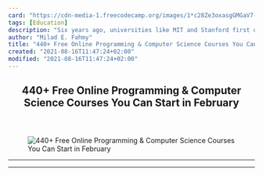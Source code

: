 ```yaml
---
card: "https://cdn-media-1.freecodecamp.org/images/1*c28Ze3oxasgGMGaV7-qoFw.png"
tags: [Education]
description: "Six years ago, universities like MIT and Stanford first opene"
author: "Milad E. Fahmy"
title: "440+ Free Online Programming & Computer Science Courses You Can Start in February"
created: "2021-08-16T11:47:24+02:00"
modified: "2021-08-16T11:47:24+02:00"
---
```

<div class="site-wrapper">
<main id="site-main" class="site-main outer">
<div class="inner">
<article class="post-full post tag-education tag-tech tag-technology tag-data-science tag-self-improvement ">
<header class="post-full-header">
<h1 class="post-full-title">440+ Free Online Programming &amp; Computer Science Courses You Can Start in February</h1>
</header>
<figure class="post-full-image">
<picture>
<source media="(max-width: 700px)" sizes="1px" srcset="data:image/gif;base64,R0lGODlhAQABAIAAAAAAAP///yH5BAEAAAAALAAAAAABAAEAAAIBRAA7 1w">
<source media="(min-width: 701px)" sizes="(max-width: 800px) 400px,
(max-width: 1170px) 700px,
1400px" srcset="https://cdn-media-1.freecodecamp.org/images/1*c28Ze3oxasgGMGaV7-qoFw.png 300w,
https://cdn-media-1.freecodecamp.org/images/1*c28Ze3oxasgGMGaV7-qoFw.png 600w,
https://cdn-media-1.freecodecamp.org/images/1*c28Ze3oxasgGMGaV7-qoFw.png 1000w,
https://cdn-media-1.freecodecamp.org/images/1*c28Ze3oxasgGMGaV7-qoFw.png 2000w">
<img onerror="this.style.display='none'" src="https://cdn-media-1.freecodecamp.org/images/1*c28Ze3oxasgGMGaV7-qoFw.png" alt="440+ Free Online Programming &amp; Computer Science Courses You Can Start in February">
</picture>
</figure>
<section class="post-full-content">
<div class="post-content">
</div>
<hr>
<hr>
</section>
</article>
</div>
</main>
</div>
<!-- Google Tag Manager (noscript) -->
<!-- End Google Tag Manager (noscript) -->
